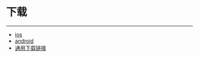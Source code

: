 # 下载
---

+ [ios][ios]
+ [android][android]
+ [通用下载链接](http://localhost:8081/x/download)

[ios]: https://testflight.apple.com/join/rZzzQmPb
[android]: https://ct-1253442844.cos.ap-shanghai.myqcloud.com/apk/cdr.today.apk
